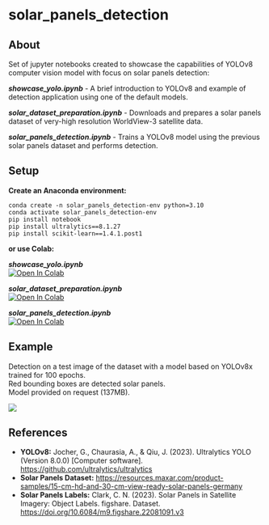 # solar_panels_detection

## About

Set of jupyter notebooks created to showcase the capabilities of YOLOv8 computer vision model with focus on solar panels detection:

***showcase_yolo.ipynb*** - A brief introduction to YOLOv8 and example of detection application using one of the default models.

***solar_dataset_preparation.ipynb*** - Downloads and prepares a solar panels dataset of very-high resolution WorldView-3 satellite data.

***solar_panels_detection.ipynb*** - Trains a YOLOv8 model using the previous solar panels dataset and performs detection.


## Setup

**Create an Anaconda environment:**
```
conda create -n solar_panels_detection-env python=3.10
conda activate solar_panels_detection-env
pip install notebook 
pip install ultralytics==8.1.27
pip install scikit-learn==1.4.1.post1
```
**or use Colab:**
<!-- https://openincolab.com -->

***showcase_yolo.ipynb***<br>
<a target="_blank" href="https://colab.research.google.com/github/EmanuelCastanho/solar_panels_detection/blob/main/showcase_yolo.ipynb">
  <img src="https://colab.research.google.com/assets/colab-badge.svg" alt="Open In Colab"/>
</a>

***solar_dataset_preparation.ipynb***<br>
<a target="_blank" href="https://colab.research.google.com/github/EmanuelCastanho/solar_panels_detection/blob/main/solar_dataset_preparation.ipynb">
  <img src="https://colab.research.google.com/assets/colab-badge.svg" alt="Open In Colab"/>
</a>

***solar_panels_detection.ipynb***<br>
<a target="_blank" href="https://colab.research.google.com/github/EmanuelCastanho/solar_panels_detection/blob/main/solar_panels_detection.ipynb">
  <img src="https://colab.research.google.com/assets/colab-badge.svg" alt="Open In Colab"/>
</a>


## Example

Detection on a test image of the dataset with a model based on YOLOv8x trained for 100 epochs.<br>
Red bounding boxes are detected solar panels.<br>
Model provided on request (137MB).

![](Example-img.png)

## References

- **YOLOv8:** Jocher, G., Chaurasia, A., & Qiu, J. (2023). Ultralytics YOLO (Version 8.0.0) [Computer software]. https://github.com/ultralytics/ultralytics
- **Solar Panels Dataset:** https://resources.maxar.com/product-samples/15-cm-hd-and-30-cm-view-ready-solar-panels-germany
- **Solar Panels Labels:** Clark, C. N. (2023). Solar Panels in Satellite Imagery: Object Labels. figshare. Dataset. https://doi.org/10.6084/m9.figshare.22081091.v3
